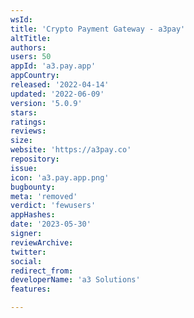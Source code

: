 ```yaml
---
wsId: 
title: 'Crypto Payment Gateway - a3pay'
altTitle: 
authors: 
users: 50
appId: 'a3.pay.app'
appCountry: 
released: '2022-04-14'
updated: '2022-06-09'
version: '5.0.9'
stars: 
ratings: 
reviews: 
size: 
website: 'https://a3pay.co'
repository: 
issue: 
icon: 'a3.pay.app.png'
bugbounty: 
meta: 'removed'
verdict: 'fewusers'
appHashes: 
date: '2023-05-30'
signer: 
reviewArchive: 
twitter: 
social: 
redirect_from: 
developerName: 'a3 Solutions'
features: 

---
```



